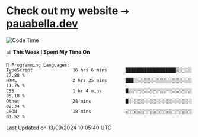 # Check out my website ⭢ [pauabella.dev](https://pauabella.dev)

<!--START_SECTION:waka-->
![Code Time](http://img.shields.io/badge/Code%20Time-3%2C718%20hrs%208%20mins-blue)

📊 **This Week I Spent My Time On** 

```text
💬 Programming Languages: 
TypeScript               16 hrs 6 mins       ███████████████████░░░░░░   77.88 % 
HTML                     2 hrs 25 mins       ███░░░░░░░░░░░░░░░░░░░░░░   11.75 % 
CSS                      1 hr 4 mins         █░░░░░░░░░░░░░░░░░░░░░░░░   05.18 % 
Other                    28 mins             █░░░░░░░░░░░░░░░░░░░░░░░░   02.34 % 
JSON                     18 mins             ░░░░░░░░░░░░░░░░░░░░░░░░░   01.52 % 
```


 Last Updated on 13/09/2024 10:05:40 UTC
<!--END_SECTION:waka-->
